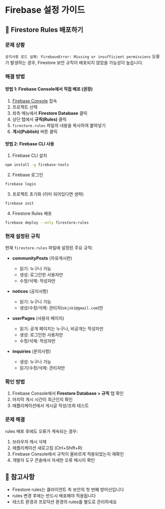# Firebase 설정 가이드

## 🔧 Firestore Rules 배포하기

### 문제 상황
`공지사항 로드 실패: FirebaseError: Missing or insufficient permissions` 오류가 발생하는 경우, Firestore 보안 규칙이 배포되지 않았을 가능성이 높습니다.

### 해결 방법

#### 방법 1: Firebase Console에서 직접 배포 (권장)

1. [Firebase Console](https://console.firebase.google.com/) 접속
2. 프로젝트 선택
3. 좌측 메뉴에서 **Firestore Database** 클릭
4. 상단 탭에서 **규칙(Rules)** 클릭
5. `firestore.rules` 파일의 내용을 복사하여 붙여넣기
6. **게시(Publish)** 버튼 클릭

#### 방법 2: Firebase CLI 사용

1. Firebase CLI 설치
```bash
npm install -g firebase-tools
```

2. Firebase 로그인
```bash
firebase login
```

3. 프로젝트 초기화 (이미 되어있다면 생략)
```bash
firebase init
```

4. Firestore Rules 배포
```bash
firebase deploy --only firestore:rules
```

### 현재 설정된 규칙

현재 `firestore.rules` 파일에 설정된 주요 규칙:

- **communityPosts** (자유게시판)
  - 읽기: 누구나 가능
  - 생성: 로그인한 사용자만
  - 수정/삭제: 작성자만

- **notices** (공지사항)
  - 읽기: 누구나 가능
  - 생성/수정/삭제: 관리자(`okjsk1@gmail.com`)만

- **userPages** (사용자 페이지)
  - 읽기: 공개 페이지는 누구나, 비공개는 작성자만
  - 생성: 로그인한 사용자만
  - 수정/삭제: 작성자만

- **inquiries** (문의사항)
  - 생성: 누구나 가능
  - 읽기/수정/삭제: 관리자만

### 확인 방법

1. Firebase Console에서 **Firestore Database > 규칙** 탭 확인
2. 마지막 게시 시간이 최근인지 확인
3. 애플리케이션에서 게시글 작성/조회 테스트

### 문제 해결

rules 배포 후에도 오류가 계속되는 경우:

1. 브라우저 캐시 삭제
2. 애플리케이션 새로고침 (Ctrl+Shift+R)
3. Firebase Console에서 규칙이 올바르게 적용되었는지 재확인
4. 개발자 도구 콘솔에서 자세한 오류 메시지 확인

## 📌 참고사항

- Firestore rules는 클라이언트 측 보안의 첫 번째 방어선입니다
- rules 변경 후에는 반드시 배포해야 적용됩니다
- 테스트 환경과 프로덕션 환경의 rules를 별도로 관리하세요
